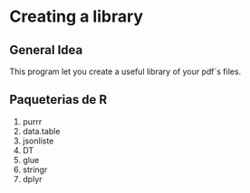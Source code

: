 # Creating a library

## General Idea 

This program let you create a useful library of your pdf´s files.

## Paqueterias de R

1. purrr
2. data.table
3. jsonliste
4. DT
5. glue
6. stringr
7. dplyr